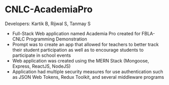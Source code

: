 # CNLC-AcademiaPro

Developers: Kartik B, Rijwal S, Tanmay S

- Full-Stack Web application named Academia Pro created for FBLA-CNLC Programming Demonstration
- Prompt was to create an app that allowed for teachers to better track their student participation as well as to encourage students to participate in school events
- Web application was created using the MERN Stack (Mongoose, Express, ReactJS, NodeJS)
- Application had multiple security measures for use authentication such as JSON Web Tokens, Redux Toolkit, and several middleware programs

